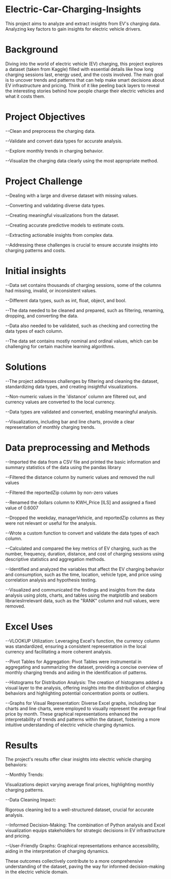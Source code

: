 # Electric-Car-Charging-Insights
This project aims to analyze and extract insights from EV's charging data. Analyzing key factors to gain insights for electric vehicle drivers.
# Background
Diving into the world of electric vehicle (EV) charging, this project explores a dataset (taken from Kaggle) filled with essential details like how long charging sessions last, energy used, and the costs involved. The main goal is to uncover trends and patterns that can help make smart decisions about EV infrastructure and pricing. Think of it like peeling back layers to reveal the interesting stories behind how people charge their electric vehicles and what it costs them.

# Project Objectives
--Clean and preprocess the charging data.

--Validate and convert data types for accurate analysis.

--Explore monthly trends in charging behavior.

--Visualize the charging data clearly using the most appropriate method.
# Project Challenge
--Dealing with a large and diverse dataset with missing values.

--Converting and validating diverse data types.

--Creating meaningful visualizations from the dataset.

--Creating accurate predictive models to estimate costs.

--Extracting actionable insights from complex data.

--Addressing these challenges is crucial to ensure accurate insights into charging patterns and costs.

# Initial insights
--Data set contains thousands of charging sessions, some of the columns had missing, invalid, or inconsistent values.

--Different data types, such as int, float, object, and bool.

--The data needed to be cleaned and prepared, such as filtering, renaming, dropping, and converting the data.

--Data also needed to be validated, such as checking and correcting the data types of each column.

--The data set contains mostly nominal and ordinal values, which can be challenging for certain machine learning algorithms.
# Solutions
--The project addresses challenges by filtering and cleaning the dataset, standardizing data types, and creating insightful visualizations.

--Non-numeric values in the 'distance' column are filtered out, and currency values are converted to the local currency.

--Data types are validated and converted, enabling meaningful analysis. 

--Visualizations, including bar and line charts, provide a clear representation of monthly charging trends.

# Data preprocessing and Methods
--Imported the data from a CSV file and printed the basic information and summary statistics of the data using the pandas library

--Filtered the distance column by numeric values and removed the null values

--Filtered the reportedZip column by non-zero values

--Renamed the dollars column to KWH_Price [ILS] and assigned a fixed value of 0.6007

--Dropped the weekday, managerVehicle, and reportedZip columns as they were not relevant or useful for the analysis.

--Wrote a custom function to convert and validate the data types of each column.

--Calculated and compared the key metrics of EV charging, such as the number, frequency, duration, distance, and cost of charging sessions using descriptive statistics and aggregation methods.

--Identified and analyzed the variables that affect the EV charging behavior and consumption, such as the time, location, vehicle type, and price using correlation analysis and hypothesis testing.

--Visualized and communicated the findings and insights from the data analysis using plots, charts, and tables using the matplotlib and seaborn librariesIrrelevant data, such as the "RANK" column and null values, were removed.

# Excel Uses
--VLOOKUP Utilization: Leveraging Excel's function, the currency column was standardized, ensuring a consistent representation in the local currency and facilitating a more coherent analysis.

--Pivot Tables for Aggregation: Pivot Tables were instrumental in aggregating and summarizing the dataset, providing a concise overview of monthly charging trends and aiding in the identification of patterns.

--Histograms for Distribution Analysis: The creation of histograms added a visual layer to the analysis, offering insights into the distribution of charging behaviors and highlighting potential concentration points or outliers.

--Graphs for Visual Representation: Diverse Excel graphs, including bar charts and line charts, were employed to visually represent the average final price by month. These graphical representations enhanced the interpretability of trends and patterns within the dataset, fostering a more intuitive understanding of electric vehicle charging dynamics.


# Results
The project's results offer clear insights into electric vehicle charging behaviors:

--Monthly Trends: 

Visualizations depict varying average final prices, highlighting monthly charging patterns.

--Data Cleaning Impact: 

Rigorous cleaning led to a well-structured dataset, crucial for accurate analysis.

--Informed Decision-Making: 
The combination of Python analysis and Excel visualization equips stakeholders for strategic decisions in EV infrastructure and pricing.

--User-Friendly Graphs: 
Graphical representations enhance accessibility, aiding in the interpretation of charging dynamics.


These outcomes collectively contribute to a more comprehensive understanding of the dataset, paving the way for informed decision-making in the electric vehicle domain.

